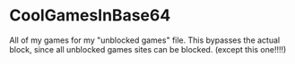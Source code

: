 # CoolGamesInBase64
All of my games for my "unblocked games" file. This bypasses the actual block, since all unblocked games sites can be blocked. (except this one!!!!)
